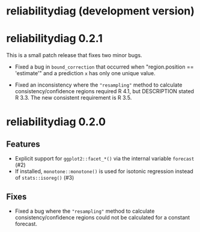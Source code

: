 # reliabilitydiag (development version)

# reliabilitydiag 0.2.1

This is a small patch release that fixes two minor bugs.

* Fixed a bug in `bound_correction` that occurred when "region.position == 'estimate'" and a prediction `x` has only one unique value.

* Fixed an inconsistency where the `"resampling"` method to calculate consistency/confidence regions required R 4.1, but DESCRIPTION stated R 3.3. The new consistent requirement is R 3.5.


# reliabilitydiag 0.2.0

## Features

* Explicit support for `ggplot2::facet_*()` via the internal variable `forecast` (#2)
* If installed, `monotone::monotone()` is used for isotonic regression instead of `stats::isoreg()` (#3)

## Fixes

* Fixed a bug where the `"resampling"` method to calculate consistency/confidence regions could not be calculated for a constant forecast.
